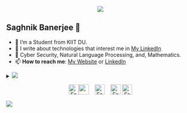 <p align="center"><img src="https://i.imgur.com/A6bWGFl.gif"/></p>

## Saghnik Banerjee 🌻
- 🔭 I’m a Student from KIIT DU.
- 👯 I write about technologies that interest me in [My LinkedIn](https://www.linkedin.com/in/saghnik-banerjee-903478311/)
- 💬 Cyber Security, Natural Language Processing, and, Mathematics.
- 📫 **How to reach me**: [My Website](https://unfixer.github.io/) or [LinkedIn](https://www.linkedin.com/in/saghnik-banerjee-903478311//)

<details>
<summary>
  <a href="https://github.com/Unfixer"><img src="https://img.shields.io/badge/-Expand%20to%20know%20more-b03544?style=for-the-badge" /></a>
</summary>


### Little More About Me  

I enjoy Philosophy and Psychoanalysis just as much as I enjoy coding with some noodles :ramen:, listen to some classical music :piano:	and play video games :video_game:. I enjoy teaching people and learning new things from the very people I teach as well. I acquired skills such as Public Speaking and Team Building and such Interpersonal skills at my school. I'm currently focusing :dart: of Cloud Architectures, Natural Language Processing and Deep Learning, and, ofcourse Cyber Security. More projects with regards to Cyber Security will be coming soon.

### Programming Languages :scroll:

<img height="32" width="32" src="https://cdn.thekrishna.in/img/icon/python.svg" />&nbsp; 
<img height="32" width="32" src="https://cdn.thekrishna.in/img/icon/java.svg" />&nbsp;
<img height="32" width="32" src="https://cdn.thekrishna.in/img/icon/javascript.svg" />&nbsp; 
<img height="32" width="32" src="https://cdn.thekrishna.in/img/icon/html5.svg" />&nbsp; 
<img height="32" width="32" src="https://cdn.thekrishna.in/img/icon/css3.svg" />&nbsp; 
<img height="32" width="32" src="https://cdn.thekrishna.in/img/icon/php.svg" />&nbsp; 
<img height="32" width="32" src="https://cdn.thekrishna.in/img/icon/cplusplus.svg" />&nbsp;
<img height="32" width="32" src="https://cdn.thekrishna.in/img/icon/gnubash.svg" />&nbsp;
<img height="32" width="32" src="https://www.svgrepo.com/show/151953/programming-code.svg">&nbsp;
<img height="32" width="32" src="https://www.svgrepo.com/show/373445/assembly.svg">&nbsp;

### Database Systems :bar_chart:

<img height="32" width="32" src="https://cdn.thekrishna.in/img/icon/mysql.svg" />&nbsp; 
<img height="32" width="32" src="https://cdn.thekrishna.in/img/icon/mongodb.svg" />&nbsp; 

### Tools and Frameworks :hammer:

<img height="32" width="32" src="https://cdn.thekrishna.in/img/icon/pytorch.svg" />&nbsp;
<img height="32" width="32" src="https://cdn.thekrishna.in/img/icon/tensorflow.svg" />&nbsp; 
<img height="32" width="32" src="https://cdn.thekrishna.in/img/icon/opencv.svg" />&nbsp; 
<img height="32" width="32" src="https://cdn.thekrishna.in/img/icon/docker.svg" />&nbsp; 
<img height="32" width="32" src="https://cdn.thekrishna.in/img/icon/kubernetes.svg" />&nbsp;
<img height="32" width="32" src="https://cdn.thekrishna.in/img/icon/apachespark.svg" />&nbsp;
<img height="32" width="32" src="https://unpkg.com/simple-icons@v3/icons/flask.svg" />&nbsp;
<img height="32" width="32" src="https://cdn.thekrishna.in/img/icon/git.svg" />&nbsp; 
<img height="32" width="32" src="https://cdn.thekrishna.in/img/icon/adobexd.svg" />&nbsp; 
<img height="32" width="32" src="https://cdn.thekrishna.in/img/icon/adobephotoshop.svg" />&nbsp; 
<img height="32" width="32" src="https://cdn.thekrishna.in/img/icon/bootstrap.svg" />&nbsp; 

 
<br></details>
<!-- footer --!>
<p align="center">
    <a id="GitHub" href="https://github.com/Unfixer/"><img width="27px" src="https://www.svgrepo.com/show/450156/github.svg" alt="Saghnik Banerjee - Github /></a>
    &nbsp;&nbsp;
    <a id="LinkedIn" href="https://www.linkedin.com/in/saghnik-banerjee-903478311/"><img width="27px" src="" alt="" /></a> 
    &nbsp;&nbsp;
    <a id="Website" href="https://unfixer.github.io"><img width="27px" src="https://www.svgrepo.com/show/275884/portfolio-travel.svg" alt="Saghnik Banerjee - Website" /></a>
    &nbsp;&nbsp;
   <a id="Mail" href="mailto:saghnikbanerjee2004@outlook.com"><img width="27px" src="https://www.svgrepo.com/show/514332/mail.svg" alt="Saghnik Banerjee - Mail"/></a>
    <a id="LinkedIn" href="https://www.linkedin.com/in/saghnik-banerjee-903478311/"><img width="27px" src="https://www.svgrepo.com/show/448234/linkedin.svg" alt="Saghnik Banerjee - LinkedIn" /></a> 
</p>
<img src="https://imgur.com/rilHVxA.png"/>

